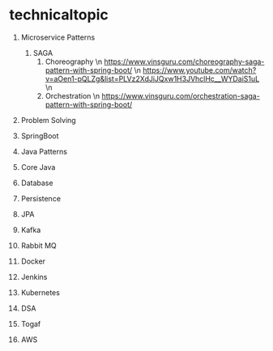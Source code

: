 # technicaltopic

1. Microservice Patterns
    1. SAGA
        1. Choreography \n
            https://www.vinsguru.com/choreography-saga-pattern-with-spring-boot/ \n
            https://www.youtube.com/watch?v=aOen1-pQLZg&list=PLVz2XdJiJQxw1H3JVhclHc__WYDaiS1uL \n
        2. Orchestration \n
            https://www.vinsguru.com/orchestration-saga-pattern-with-spring-boot/

2. Problem Solving
3. SpringBoot
4. Java Patterns
5. Core Java
6. Database
7. Persistence
8. JPA
9. Kafka
10. Rabbit MQ
11. Docker
12. Jenkins
13. Kubernetes
14. DSA
15. Togaf
16. AWS
